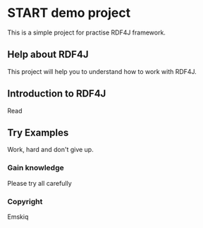 # START demo project
This is a simple project for practise RDF4J framework.


## Help about  RDF4J
This project will help you to understand how to work with RDF4J.

## Introduction to RDF4J
Read

## Try Examples
Work, hard and don't give up.

### Gain knowledge
Please try all carefully

### Copyright
Emskiq
